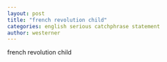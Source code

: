 ```yaml
---
layout: post
title: "french revolution child"
categories: english serious catchphrase statement
author: westerner
---
```


french revolution child
